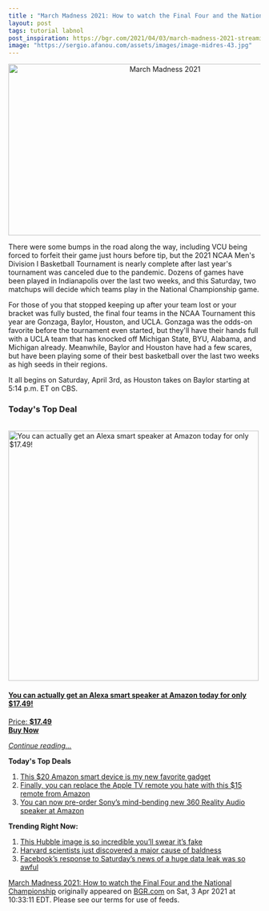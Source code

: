 ```yaml
---
title : "March Madness 2021: How to watch the Final Four and the National Championship"
layout: post
tags: tutorial labnol
post_inspiration: https://bgr.com/2021/04/03/march-madness-2021-streaming-online-how-to-watch-channels-times-final-four/
image: "https://sergio.afanou.com/assets/images/image-midres-43.jpg"
---
```


<center><a href="https://bgr.com/2021/04/03/march-madness-2021-streaming-online-how-to-watch-channels-times-final-four/" class="bgr-rss-featured-image bgr-rss-test-class"><img loading="lazy" width="610" height="343" src="https://bgr.com/wp-content/uploads/2021/03/March-Madness-2021.jpg?quality=70&amp;strip=all&amp;w=610" class="attachment-feed_normal size-feed_normal wp-post-image" alt="March Madness 2021" loading="lazy" srcset="https://bgr.com/wp-content/uploads/2021/03/March-Madness-2021.jpg 1920w, https://bgr.com/wp-content/uploads/2021/03/March-Madness-2021.jpg?resize=150,84 150w, https://bgr.com/wp-content/uploads/2021/03/March-Madness-2021.jpg?resize=300,169 300w, https://bgr.com/wp-content/uploads/2021/03/March-Madness-2021.jpg?resize=768,432 768w, https://bgr.com/wp-content/uploads/2021/03/March-Madness-2021.jpg?resize=1024,576 1024w, https://bgr.com/wp-content/uploads/2021/03/March-Madness-2021.jpg?resize=1536,864 1536w, https://bgr.com/wp-content/uploads/2021/03/March-Madness-2021.jpg?resize=610,343 610w, https://bgr.com/wp-content/uploads/2021/03/March-Madness-2021.jpg?resize=664,374 664w, https://bgr.com/wp-content/uploads/2021/03/March-Madness-2021.jpg?resize=1200,675 1200w, https://bgr.com/wp-content/uploads/2021/03/March-Madness-2021.jpg?resize=782,440 782w, https://bgr.com/wp-content/uploads/2021/03/March-Madness-2021.jpg?resize=827,465 827w, https://bgr.com/wp-content/uploads/2021/03/March-Madness-2021.jpg?resize=800,450 800w" sizes="(max-width: 610px) 100vw, 610px" title="March Madness 2021" /></a></center><p>There were some bumps in the road along the way, including VCU being forced to forfeit their game just hours before tip, but the 2021 NCAA Men's Division I Basketball Tournament is nearly complete after last year's tournament was canceled due to the pandemic. Dozens of games have been played in Indianapolis over the last two weeks, and this Saturday, two matchups will decide which teams play in the National Championship game.</p>
<p>For those of you that stopped keeping up after your team lost or your bracket was fully busted, the final four teams in the NCAA Tournament this year are Gonzaga, Baylor, Houston, and UCLA. Gonzaga was the odds-on favorite before the tournament even started, but they'll have their hands full with a UCLA team that has knocked off Michigan State, BYU, Alabama, and Michigan already. Meanwhile, Baylor and Houston have had a few scares, but have been playing some of their best basketball over the last two weeks as high seeds in their regions.</p>
<p>It all begins on Saturday, April 3rd, as Houston takes on Baylor starting at 5:14 p.m. ET on CBS.</p>
<h3>Today's Top Deal</h3>
<p><a href="https://www.amazon.com/Echo-Flex/dp/B07MLY3JKV?tag=b0c55topdeals-20"><br><img height="500px" width="500px" src="https://m.media-amazon.com/images/I/31nYncSHD1L.jpg" alt="You can actually get an Alexa smart speaker at Amazon today for only $17.49!"><br></a></p>
<h4><a href="https://www.amazon.com/Echo-Flex/dp/B07MLY3JKV?tag=b0c55rss-20">You can actually get an Alexa smart speaker at Amazon today for only $17.49!</a></h4>
<p><a href="https://www.amazon.com/Echo-Flex/dp/B07MLY3JKV?tag=b0c55rss-20">Price: <strong>$17.49</strong></a><br><strong><a href="https://www.amazon.com/Echo-Flex/dp/B07MLY3JKV?tag=b0c55rss-20">Buy Now</a></strong></p>
<p><a href="https://bgr.com/2021/04/03/march-madness-2021-streaming-online-how-to-watch-channels-times-final-four/" class="more-link"><em>Continue reading...</em></a></p>

<p><strong>Today's Top Deals</strong></p>
<ol>
<li><a href="https://bgr.com/2021/04/02/best-amazon-devices-dash-smart-shelf-deals/?utm_source=rss&#038;utm_campaign=topdeals">This $20 Amazon smart device is my new favorite gadget</a></li>
<li><a href="https://bgr.com/2021/04/02/finally-you-can-replace-the-apple-tv-remote-you-hate-with-this-15-remote-from-amazon/?utm_source=rss&#038;utm_campaign=topdeals">Finally, you can replace the Apple TV remote you hate with this $15 remote from Amazon</a></li>
<li><a href="https://bgr.com/2021/04/02/sony-wireless-speaker-amazon-deal-360-reality-audio/?utm_source=rss&#038;utm_campaign=topdeals">You can now pre-order Sony&#8217;s mind-bending new 360 Reality Audio speaker at Amazon</a></li>
</ol>

<p><strong>Trending Right Now:</strong></p>
<ol>
<li><a href="https://bgr.com/2021/04/02/hubble-photo-veil-nebula/">This Hubble image is so incredible you&#8217;ll swear it&#8217;s fake</a></li>
<li><a href="https://bgr.com/2021/04/03/hair-loss-cure-mice-study/">Harvard scientists just discovered a major cause of baldness</a></li>
<li><a href="https://bgr.com/2021/04/03/facebook-data-leak-533-million-user-records-leaked-online/">Facebook’s response to Saturday’s news of a huge data leak was so awful</a></li>
</ol>
<p><a href="https://bgr.com/2021/04/03/march-madness-2021-streaming-online-how-to-watch-channels-times-final-four/">March Madness 2021: How to watch the Final Four and the National Championship</a> originally appeared on <a href="http://bgr.com">BGR.com</a> on Sat, 3 Apr 2021 at 10:33:11 EDT. Please see our terms for use of feeds.</p>